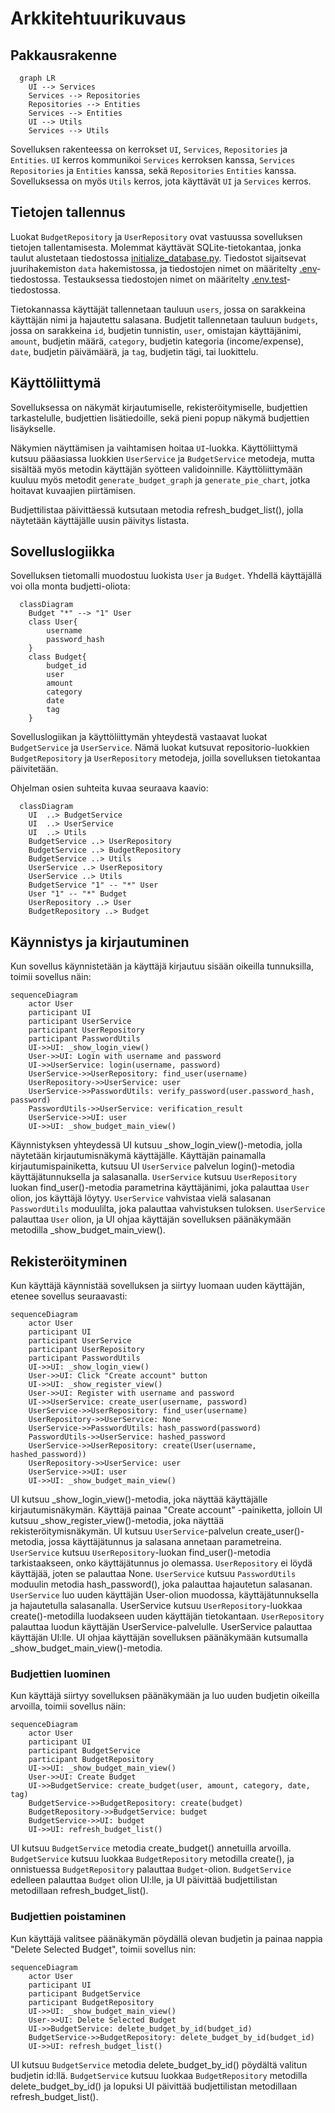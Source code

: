 # Arkkitehtuurikuvaus

## Pakkausrakenne

```mermaid
  graph LR
    UI --> Services
    Services --> Repositories
    Repositories --> Entities
    Services --> Entities
    UI --> Utils
    Services --> Utils
```

Sovelluksen rakenteessa on kerrokset `UI`, `Services`, `Repositories` ja `Entities`. `UI` kerros kommunikoi `Services` kerroksen kanssa, `Services` `Repositories` ja `Entities` kanssa, sekä `Repositories` `Entities` kanssa. Sovelluksessa on myös `Utils` kerros, jota käyttävät `UI` ja `Services` kerros.

## Tietojen tallennus

Luokat `BudgetRepository` ja `UserRepository` ovat vastuussa sovelluksen tietojen tallentamisesta. Molemmat käyttävät SQLite-tietokantaa, jonka taulut alustetaan tiedostossa [initialize_database.py](../src/initialize_database.py). Tiedostot sijaitsevat juurihakemiston `data` hakemistossa, ja tiedostojen nimet on määritelty [.env](../.env)-tiedostossa. Testauksessa tiedostojen nimet on määritelty [.env.test](../.env.test)-tiedostossa.

Tietokannassa käyttäjät tallennetaan tauluun `users`, jossa on sarakkeina käyttäjän nimi ja hajautettu salasana. Budjetit tallennetaan tauluun `budgets`, jossa on sarakkeina `id`, budjetin tunnistin, `user`, omistajan käyttäjänimi, `amount`, budjetin määrä, `category`, budjetin kategoria (income/expense), `date`, budjetin päivämäärä, ja `tag`, budjetin tägi, tai luokittelu.

## Käyttöliittymä

Sovelluksessa on näkymät kirjautumiselle, rekisteröitymiselle, budjettien tarkastelulle, budjettien lisätiedoille, sekä pieni popup näkymä budjettien lisäykselle.

Näkymien näyttämisen ja vaihtamisen hoitaa `UI`-luokka. Käyttöliittymä kutsuu pääasiassa luokkien `UserService` ja `BudgetService` metodeja, mutta sisältää myös metodin käyttäjän syötteen validoinnille. Käyttöliittymään kuuluu myös metodit `generate_budget_graph` ja `generate_pie_chart`, jotka hoitavat kuvaajien piirtämisen.

Budjettilistaa päivittäessä kutsutaan metodia refresh_budget_list(), jolla näytetään käyttäjälle uusin päivitys listasta.

## Sovelluslogiikka

Sovelluksen tietomalli muodostuu luokista `User` ja `Budget`. Yhdellä käyttäjällä voi olla monta budjetti-oliota:

```mermaid
  classDiagram
    Budget "*" --> "1" User
    class User{
        username
        password_hash
    }
    class Budget{
        budget_id
        user
        amount
        category
        date
        tag
    }
```

Sovelluslogiikan ja käyttöliittymän yhteydestä vastaavat luokat `BudgetService` ja `UserService`. Nämä luokat kutsuvat repositorio-luokkien `BudgetRepository` ja `UserRepository` metodeja, joilla sovelluksen tietokantaa päivitetään.

Ohjelman osien suhteita kuvaa seuraava kaavio:

```mermaid
  classDiagram
    UI  ..> BudgetService
    UI  ..> UserService
    UI  ..> Utils
    BudgetService ..> UserRepository
    BudgetService ..> BudgetRepository
    BudgetService ..> Utils
    UserService ..> UserRepository
    UserService ..> Utils
    BudgetService "1" -- "*" User
    User "1" -- "*" Budget
    UserRepository ..> User
    BudgetRepository ..> Budget
```

## Käynnistys ja kirjautuminen

Kun sovellus käynnistetään ja käyttäjä kirjautuu sisään oikeilla tunnuksilla, toimii sovellus näin:

```mermaid
sequenceDiagram
    actor User
    participant UI
    participant UserService
    participant UserRepository
    participant PasswordUtils
    UI->>UI: _show_login_view()
    User->>UI: Login with username and password
    UI->>UserService: login(username, password)
    UserService->>UserRepository: find_user(username)
    UserRepository->>UserService: user
    UserService->>PasswordUtils: verify_password(user.password_hash, password)
    PasswordUtils->>UserService: verification_result
    UserService->>UI: user
    UI->>UI: _show_budget_main_view()
```

Käynnistyksen yhteydessä UI kutsuu _show_login_view()-metodia, jolla näytetään kirjautumisnäkymä käyttäjälle. Käyttäjän painamalla kirjautumispainiketta, kutsuu UI `UserService` palvelun login()-metodia käyttäjätunnuksella ja salasanalla. `UserService` kutsuu `UserRepository` luokan find_user()-metodia parametrina käyttäjänimi, joka palauttaa `User` olion, jos käyttäjä löytyy. `UserService` vahvistaa vielä salasanan `PasswordUtils` moduulilta, joka palauttaa vahvistuksen tuloksen. `UserService` palauttaa `User` olion, ja UI ohjaa käyttäjän sovelluksen päänäkymään metodilla _show_budget_main_view().

## Rekisteröityminen

Kun käyttäjä käynnistää sovelluksen ja siirtyy luomaan uuden käyttäjän, etenee sovellus seuraavasti:

```mermaid
sequenceDiagram
    actor User
    participant UI
    participant UserService
    participant UserRepository
    participant PasswordUtils
    UI->>UI: _show_login_view()
    User->>UI: Click "Create account" button
    UI->>UI: _show_register_view()
    User->>UI: Register with username and password
    UI->>UserService: create_user(username, password)
    UserService->>UserRepository: find_user(username)
    UserRepository->>UserService: None
    UserService->>PasswordUtils: hash_password(password)
    PasswordUtils->>UserService: hashed_password
    UserService->>UserRepository: create(User(username, hashed_password))
    UserRepository->>UserService: user
    UserService->>UI: user
    UI->>UI: _show_budget_main_view()
```

UI kutsuu _show_login_view()-metodia, joka näyttää käyttäjälle kirjautumisnäkymän. Käyttäjä painaa "Create account" -painiketta, jolloin UI kutsuu _show_register_view()-metodia, joka näyttää rekisteröitymisnäkymän. UI kutsuu `UserService`-palvelun create_user()-metodia, jossa käyttäjätunnus ja salasana annetaan parametreina. `UserService` kutsuu `UserRepository`-luokan find_user()-metodia tarkistaakseen, onko käyttäjätunnus jo olemassa. `UserRepository` ei löydä käyttäjää, joten se palauttaa None. `UserService` kutsuu `PasswordUtils` moduulin metodia hash_password(), joka palauttaa hajautetun salasanan. `UserService` luo uuden käyttäjän User-olion muodossa, käyttäjätunnuksella ja hajautetulla salasanalla. UserService kutsuu `UserRepository`-luokkaa create()-metodilla luodakseen uuden käyttäjän tietokantaan. `UserRepository` palauttaa luodun käyttäjän UserService-palvelulle. UserService palauttaa käyttäjän UI:lle. UI ohjaa käyttäjän sovelluksen päänäkymään kutsumalla _show_budget_main_view()-metodia.

### Budjettien luominen

Kun käyttäjä siirtyy sovelluksen päänäkymään ja luo uuden budjetin oikeilla arvoilla, toimii sovellus näin:

```mermaid
sequenceDiagram
    actor User
    participant UI
    participant BudgetService
    participant BudgetRepository
    UI->>UI: _show_budget_main_view()
    User->>UI: Create Budget
    UI->>BudgetService: create_budget(user, amount, category, date, tag)
    BudgetService->>BudgetRepository: create(budget)
    BudgetRepository->>BudgetService: budget
    BudgetService->>UI: budget
    UI->>UI: refresh_budget_list()
```

UI kutsuu `BudgetService` metodia create_budget() annetuilla arvoilla. `BudgetService` kutsuu luokkaa `BudgetRepository` metodilla create(), ja onnistuessa `BudgetRepository` palauttaa `Budget`-olion. `BudgetService` edelleen palauttaa `Budget` olion UI:lle, ja UI päivittää budjettilistan metodillaan refresh_budget_list().

### Budjettien poistaminen

Kun käyttäjä valitsee päänäkymän pöydällä olevan budjetin ja painaa nappia "Delete Selected Budget", toimii sovellus nin:

```mermaid
sequenceDiagram
    actor User
    participant UI
    participant BudgetService
    participant BudgetRepository
    UI->>UI: _show_budget_main_view()
    User->>UI: Delete Selected Budget
    UI->>BudgetService: delete_budget_by_id(budget_id)
    BudgetService->>BudgetRepository: delete_budget_by_id(budget_id)
    UI->>UI: refresh_budget_list()
```

UI kutsuu `BudgetService` metodia delete_budget_by_id() pöydältä valitun budjetin id:llä. `BudgetService` kutsuu luokkaa `BudgetRepository` metodilla delete_budget_by_id() ja lopuksi UI päivittää budjettilistan metodillaan refresh_budget_list().
